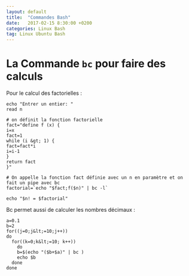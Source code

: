```yaml
---
layout: default
title:  "Commandes Bash"
date:   2017-02-15 8:30:00 +0200
categories: Linux Bash
tag: Linux Ubuntu Bash
---
```


# La Commande `bc` pour faire des calculs

Pour le calcul des factorielles : 

```SHELL
echo "Entrer un entier: "
read n
 
# on définit la fonction factorielle
fact="define f (x) {
i=x
fact=1
while (i &gt; 1) {
fact=fact*i
i=i-1
}
return fact
}"
 
# On appelle la fonction fact définie avec un n en paramètre et on fait un pipe avec bc
factorial=`echo "$fact;f($n)" | bc -l`
 
echo "$n! = $factorial"

```
Bc permet aussi de calculer les nombres décimaux :

```SHELL
a=0.1
b=2
for((j=0;j&lt;=10;j++))
do
  for((k=0;k&lt;=10; k++))
    do
    b=$(echo "($b+$a)" | bc ) 
    echo $b
  done
done
```


